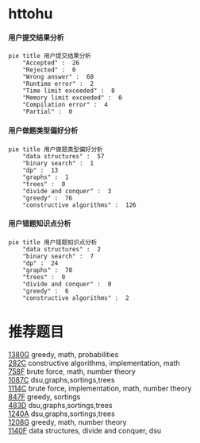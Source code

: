 # httohu

<!-- tabs:start -->



#### **用户提交结果分析**

```mermaid
pie title 用户提交结果分析
    "Accepted" :  26
    "Rejected" :  0
    "Wrong answer" :  60
    "Runtime error" :  2
    "Time limit exceeded" :  8
    "Memory limit exceeded" :  0
    "Compilation error" :  4
    "Partial" :  0
```

#### **用户做题类型偏好分析**

```mermaid
pie title 用户做题类型偏好分析
    "data structures" :  57
    "binary search" :  1
    "dp" :  13
    "graphs" :  1
    "trees" :  0
    "divide and conquer" :  3
    "greedy" :  76
    "constructive algorithms" :  126
```
#### **用户错题知识点分析**

```mermaid
pie title 用户错题知识点分析
    "data structures" :  2
    "binary search" :  7
    "dp" :  24
    "graphs" :  70
    "trees" :  0
    "divide and conquer" :  0
    "greedy" :  6
    "constructive algorithms" :  2
```



<!-- tabs:end -->
# 推荐题目
[1380G](https://codeforces.com/contest/1380/problem/G)		greedy,
                        math,
                        probabilities		  
[282C](https://codeforces.com/contest/282/problem/C)		constructive algorithms,
                        implementation,
                        math		  
[758F](https://codeforces.com/contest/758/problem/F)		brute force,
                        math,
                        number theory		  
[1087C](https://codeforces.com/contest/1087/problem/C)		dsu,graphs,sortings,trees		  
[1114C](https://codeforces.com/contest/1114/problem/C)		brute force,
                        implementation,
                        math,
                        number theory		  
[847F](https://codeforces.com/contest/847/problem/F)		greedy,
                        sortings		  
[483D](https://codeforces.com/contest/483/problem/D)		dsu,graphs,sortings,trees		  
[1240A](https://codeforces.com/contest/1240/problem/A)		dsu,graphs,sortings,trees		  
[1208G](https://codeforces.com/contest/1208/problem/G)		greedy,
                        math,
                        number theory		  
[1140F](https://codeforces.com/contest/1140/problem/F)		data structures,
                        divide and conquer,
                        dsu		  
